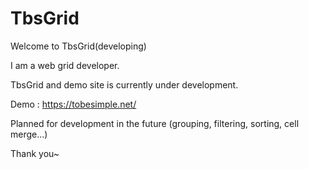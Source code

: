 # TbsGrid

Welcome to TbsGrid(developing) 

I am a web grid developer.

TbsGrid and demo site is currently under development.


Demo : https://tobesimple.net/

Planned for development in the future
(grouping, filtering, sorting, cell merge...)

Thank you~
